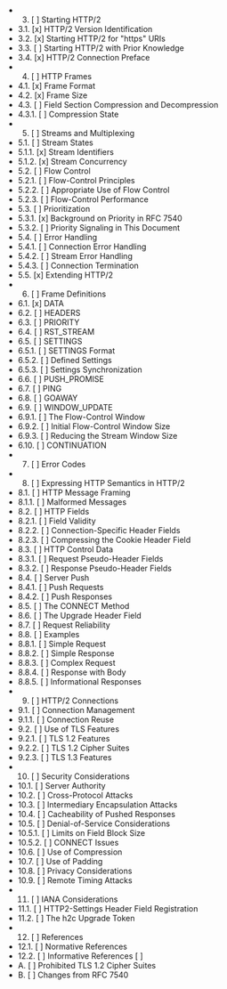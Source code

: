 * 3. [ ] Starting HTTP/2
 * 3.1. [x] HTTP/2 Version Identification
 * 3.2. [x] Starting HTTP/2 for "https" URIs
 * 3.3. [ ] Starting HTTP/2 with Prior Knowledge
 * 3.4. [x] HTTP/2 Connection Preface
* 4. [ ] HTTP Frames
 * 4.1. [x] Frame Format
 * 4.2. [x] Frame Size
 * 4.3. [ ] Field Section Compression and Decompression
 * 4.3.1. [ ] Compression State
* 5. [ ] Streams and Multiplexing
 * 5.1. [ ] Stream States
 * 5.1.1. [x] Stream Identifiers
 * 5.1.2. [x] Stream Concurrency
 * 5.2. [ ] Flow Control
 * 5.2.1. [ ] Flow-Control Principles
 * 5.2.2. [ ] Appropriate Use of Flow Control
 * 5.2.3. [ ] Flow-Control Performance
 * 5.3. [ ] Prioritization
 * 5.3.1. [x] Background on Priority in RFC 7540
 * 5.3.2. [ ] Priority Signaling in This Document
 * 5.4. [ ] Error Handling
 * 5.4.1. [ ] Connection Error Handling
 * 5.4.2. [ ] Stream Error Handling
 * 5.4.3. [ ] Connection Termination
 * 5.5. [x] Extending HTTP/2
* 6. [ ] Frame Definitions
 * 6.1. [x] DATA
 * 6.2. [ ] HEADERS
 * 6.3. [ ] PRIORITY
 * 6.4. [ ] RST_STREAM
 * 6.5. [ ] SETTINGS
 * 6.5.1. [ ] SETTINGS Format
 * 6.5.2. [ ] Defined Settings
 * 6.5.3. [ ] Settings Synchronization
 * 6.6. [ ] PUSH_PROMISE
 * 6.7. [ ] PING
 * 6.8. [ ] GOAWAY
 * 6.9. [ ] WINDOW_UPDATE
 * 6.9.1. [ ] The Flow-Control Window
 * 6.9.2. [ ] Initial Flow-Control Window Size
 * 6.9.3. [ ] Reducing the Stream Window Size
 * 6.10. [ ] CONTINUATION
* 7. [ ] Error Codes
* 8. [ ] Expressing HTTP Semantics in HTTP/2
 * 8.1. [ ] HTTP Message Framing
 * 8.1.1. [ ] Malformed Messages
 * 8.2. [ ] HTTP Fields
 * 8.2.1. [ ] Field Validity
 * 8.2.2. [ ] Connection-Specific Header Fields
 * 8.2.3. [ ] Compressing the Cookie Header Field
 * 8.3. [ ] HTTP Control Data
 * 8.3.1. [ ] Request Pseudo-Header Fields
 * 8.3.2. [ ] Response Pseudo-Header Fields
 * 8.4. [ ] Server Push
 * 8.4.1. [ ] Push Requests
 * 8.4.2. [ ] Push Responses
 * 8.5. [ ] The CONNECT Method
 * 8.6. [ ] The Upgrade Header Field
 * 8.7. [ ] Request Reliability
 * 8.8. [ ] Examples
 * 8.8.1. [ ] Simple Request
 * 8.8.2. [ ] Simple Response
 * 8.8.3. [ ] Complex Request
 * 8.8.4. [ ] Response with Body
 * 8.8.5. [ ] Informational Responses
* 9. [ ] HTTP/2 Connections
 * 9.1. [ ] Connection Management
 * 9.1.1. [ ] Connection Reuse
 * 9.2. [ ] Use of TLS Features
 * 9.2.1. [ ] TLS 1.2 Features
 * 9.2.2. [ ] TLS 1.2 Cipher Suites
 * 9.2.3. [ ] TLS 1.3 Features
* 10. [ ] Security Considerations
 * 10.1. [ ] Server Authority
 * 10.2. [ ] Cross-Protocol Attacks
 * 10.3. [ ] Intermediary Encapsulation Attacks
 * 10.4. [ ] Cacheability of Pushed Responses
 * 10.5. [ ] Denial-of-Service Considerations
 * 10.5.1. [ ] Limits on Field Block Size
 * 10.5.2. [ ] CONNECT Issues
 * 10.6. [ ] Use of Compression
 * 10.7. [ ] Use of Padding
 * 10.8. [ ] Privacy Considerations
 * 10.9. [ ] Remote Timing Attacks
* 11. [ ] IANA Considerations
 * 11.1. [ ] HTTP2-Settings Header Field Registration
 * 11.2. [ ] The h2c Upgrade Token
* 12. [ ] References
 * 12.1. [ ] Normative References
 * 12.2. [ ] Informative References [ ] 
* A. [ ] Prohibited TLS 1.2 Cipher Suites
* B. [ ] Changes from RFC 7540